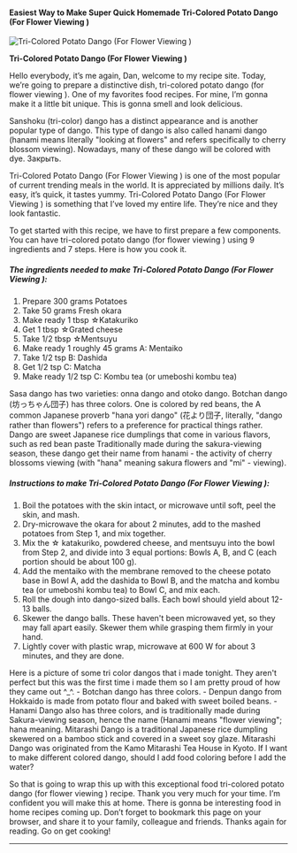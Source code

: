             

#### Easiest Way to Make Super Quick Homemade Tri-Colored Potato Dango (For Flower Viewing )

![Tri-Colored Potato Dango (For Flower Viewing )](https://img-global.cpcdn.com/recipes/5765209365938176/751x532cq70/tri-colored-potato-dango-for-flower-viewing-recipe-main-photo.jpg)

**Tri-Colored Potato Dango (For Flower Viewing )**

Hello everybody, it’s me again, Dan, welcome to my recipe site. Today, we’re going to prepare a distinctive dish, tri-colored potato dango (for flower viewing ). One of my favorites food recipes. For mine, I’m gonna make it a little bit unique. This is gonna smell and look delicious.

Sanshoku (tri-color) dango has a distinct appearance and is another popular type of dango. This type of dango is also called hanami dango (hanami means literally "looking at flowers" and refers specifically to cherry blossom viewing). Nowadays, many of these dango will be colored with dye. Закрыть.

Tri-Colored Potato Dango (For Flower Viewing ) is one of the most popular of current trending meals in the world. It is appreciated by millions daily. It’s easy, it’s quick, it tastes yummy. Tri-Colored Potato Dango (For Flower Viewing ) is something that I’ve loved my entire life. They’re nice and they look fantastic.

To get started with this recipe, we have to first prepare a few components. You can have tri-colored potato dango (for flower viewing ) using 9 ingredients and 7 steps. Here is how you cook it.

##### The ingredients needed to make Tri-Colored Potato Dango (For Flower Viewing ):

1.  Prepare 300 grams Potatoes
2.  Take 50 grams Fresh okara
3.  Make ready 1 tbsp ☆Katakuriko
4.  Get 1 tbsp ☆Grated cheese
5.  Take 1/2 tbsp ☆Mentsuyu
6.  Make ready 1 roughly 45 grams A: Mentaiko
7.  Take 1/2 tsp B: Dashida
8.  Get 1/2 tsp C: Matcha
9.  Make ready 1/2 tsp C: Kombu tea (or umeboshi kombu tea)

Sasa dango has two varieties: onna dango and otoko dango. Botchan dango (坊っちゃん団子) has three colors. One is colored by red beans, the A common Japanese proverb "hana yori dango" (花より団子, literally, "dango rather than flowers") refers to a preference for practical things rather. Dango are sweet Japanese rice dumplings that come in various flavors, such as red bean paste Traditionally made during the sakura-viewing season, these dango get their name from hanami - the activity of cherry blossoms viewing (with "hana" meaning sakura flowers and "mi" - viewing).

##### Instructions to make Tri-Colored Potato Dango (For Flower Viewing ):

1.  Boil the potatoes with the skin intact, or microwave until soft, peel the skin, and mash.
2.  Dry-microwave the okara for about 2 minutes, add to the mashed potatoes from Step 1, and mix together.
3.  Mix the ☆ katakuriko, powdered cheese, and mentsuyu into the bowl from Step 2, and divide into 3 equal portions: Bowls A, B, and C (each portion should be about 100 g).
4.  Add the mentaiko with the membrane removed to the cheese potato base in Bowl A, add the dashida to Bowl B, and the matcha and kombu tea (or umeboshi kombu tea) to Bowl C, and mix each.
5.  Roll the dough into dango-sized balls. Each bowl should yield about 12-13 balls.
6.  Skewer the dango balls. These haven't been microwaved yet, so they may fall apart easily. Skewer them while grasping them firmly in your hand.
7.  Lightly cover with plastic wrap, microwave at 600 W for about 3 minutes, and they are done.

Here is a picture of some tri color dangos that i made tonight. They aren't perfect but this was the first time i made them so I am pretty proud of how they came out ^\_^. - Botchan dango has three colors. - Denpun dango from Hokkaido is made from potato flour and baked with sweet boiled beans. - Hanami Dango also has three colors, and is traditionally made during Sakura-viewing season, hence the name (Hanami means "flower viewing"; hana meaning. Mitarashi Dango is a traditional Japanese rice dumpling skewered on a bamboo stick and covered in a sweet soy glaze. Mitarashi Dango was originated from the Kamo Mitarashi Tea House in Kyoto. If I want to make different colored dango, should I add food coloring before I add the water?

So that is going to wrap this up with this exceptional food tri-colored potato dango (for flower viewing ) recipe. Thank you very much for your time. I’m confident you will make this at home. There is gonna be interesting food in home recipes coming up. Don’t forget to bookmark this page on your browser, and share it to your family, colleague and friends. Thanks again for reading. Go on get cooking!

* * *